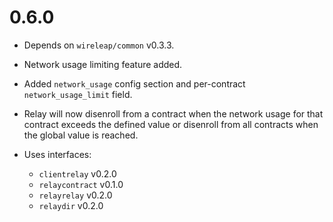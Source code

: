 # 0.6.0

- Depends on `wireleap/common` v0.3.3.
- Network usage limiting feature added.
- Added `network_usage` config section and per-contract
  `network_usage_limit` field.
- Relay will now disenroll from a contract when the network usage for
  that contract exceeds the defined value or disenroll from all
  contracts when the global value is reached.

- Uses interfaces:

  - `clientrelay` v0.2.0
  - `relaycontract` v0.1.0
  - `relayrelay` v0.2.0
  - `relaydir` v0.2.0
